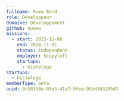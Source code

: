 ```yaml
---
fullname: Numa Bord
role: Développeur
domaine: Développement
github: numew
missions:
  - start: 2023-11-06
    end: 2024-11-01
    status: independent
    employer: Scopyleft
    startups:
      - histologe
startups:
  - histologe
memberType: beta
uuid: 8c58368e-09e5-41a7-9fea-98dd343205d5
---
```

